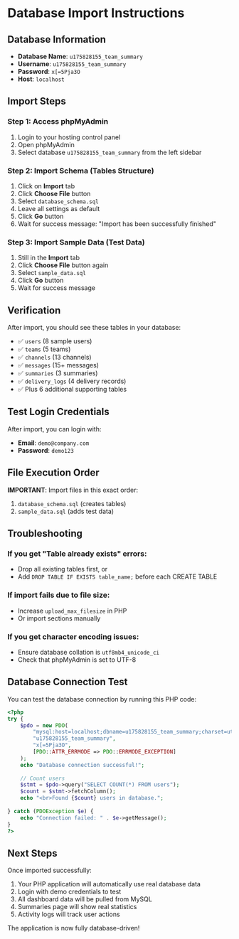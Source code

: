 # Database Import Instructions

## Database Information
- **Database Name**: `u175828155_team_summary`
- **Username**: `u175828155_team_summary`  
- **Password**: `x[=5Pja3O`
- **Host**: `localhost`

## Import Steps

### Step 1: Access phpMyAdmin
1. Login to your hosting control panel
2. Open phpMyAdmin
3. Select database `u175828155_team_summary` from the left sidebar

### Step 2: Import Schema (Tables Structure)
1. Click on **Import** tab
2. Click **Choose File** button
3. Select `database_schema.sql`
4. Leave all settings as default
5. Click **Go** button
6. Wait for success message: "Import has been successfully finished"

### Step 3: Import Sample Data (Test Data)
1. Still in the **Import** tab
2. Click **Choose File** button again
3. Select `sample_data.sql`
4. Click **Go** button
5. Wait for success message

## Verification

After import, you should see these tables in your database:
- ✅ `users` (8 sample users)
- ✅ `teams` (5 teams)
- ✅ `channels` (13 channels)
- ✅ `messages` (15+ messages)
- ✅ `summaries` (3 summaries)
- ✅ `delivery_logs` (4 delivery records)
- ✅ Plus 6 additional supporting tables

## Test Login Credentials

After import, you can login with:
- **Email**: `demo@company.com`
- **Password**: `demo123`

## File Execution Order

**IMPORTANT**: Import files in this exact order:
1. `database_schema.sql` (creates tables)
2. `sample_data.sql` (adds test data)

## Troubleshooting

### If you get "Table already exists" errors:
- Drop all existing tables first, or
- Add `DROP TABLE IF EXISTS table_name;` before each CREATE TABLE

### If import fails due to file size:
- Increase `upload_max_filesize` in PHP
- Or import sections manually

### If you get character encoding issues:
- Ensure database collation is `utf8mb4_unicode_ci`
- Check that phpMyAdmin is set to UTF-8

## Database Connection Test

You can test the database connection by running this PHP code:
```php
<?php
try {
    $pdo = new PDO(
        "mysql:host=localhost;dbname=u175828155_team_summary;charset=utf8mb4",
        "u175828155_team_summary",
        "x[=5Pja3O",
        [PDO::ATTR_ERRMODE => PDO::ERRMODE_EXCEPTION]
    );
    echo "Database connection successful!";
    
    // Count users
    $stmt = $pdo->query("SELECT COUNT(*) FROM users");
    $count = $stmt->fetchColumn();
    echo "<br>Found {$count} users in database.";
    
} catch (PDOException $e) {
    echo "Connection failed: " . $e->getMessage();
}
?>
```

## Next Steps

Once imported successfully:
1. Your PHP application will automatically use real database data
2. Login with demo credentials to test
3. All dashboard data will be pulled from MySQL
4. Summaries page will show real statistics
5. Activity logs will track user actions

The application is now fully database-driven!